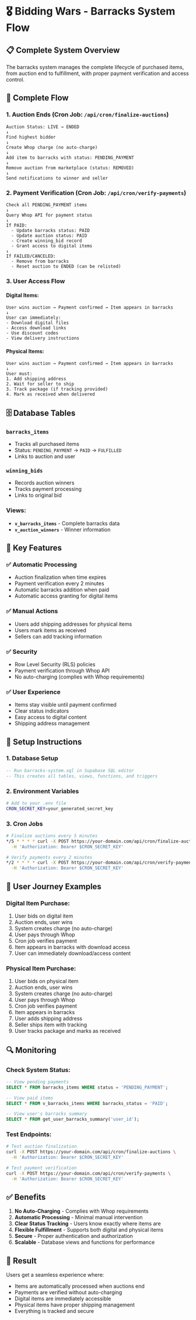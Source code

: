 # 🎖️ Bidding Wars - Barracks System Flow

## 📋 Complete System Overview

The barracks system manages the complete lifecycle of purchased items, from auction end to fulfillment, with proper payment verification and access control.

## 🔄 Complete Flow

### **1. Auction Ends (Cron Job: `/api/cron/finalize-auctions`)**
```
Auction Status: LIVE → ENDED
↓
Find highest bidder
↓
Create Whop charge (no auto-charge)
↓
Add item to barracks with status: PENDING_PAYMENT
↓
Remove auction from marketplace (status: REMOVED)
↓
Send notifications to winner and seller
```

### **2. Payment Verification (Cron Job: `/api/cron/verify-payments`)**
```
Check all PENDING_PAYMENT items
↓
Query Whop API for payment status
↓
If PAID:
  - Update barracks status: PAID
  - Update auction status: PAID
  - Create winning_bid record
  - Grant access to digital items
↓
If FAILED/CANCELED:
  - Remove from barracks
  - Reset auction to ENDED (can be relisted)
```

### **3. User Access Flow**

#### **Digital Items:**
```
User wins auction → Payment confirmed → Item appears in barracks
↓
User can immediately:
- Download digital files
- Access download links
- Use discount codes
- View delivery instructions
```

#### **Physical Items:**
```
User wins auction → Payment confirmed → Item appears in barracks
↓
User must:
1. Add shipping address
2. Wait for seller to ship
3. Track package (if tracking provided)
4. Mark as received when delivered
```

## 🗄️ Database Tables

### **`barracks_items`**
- Tracks all purchased items
- Status: `PENDING_PAYMENT` → `PAID` → `FULFILLED`
- Links to auction and user

### **`winning_bids`**
- Records auction winners
- Tracks payment processing
- Links to original bid

### **Views:**
- **`v_barracks_items`** - Complete barracks data
- **`v_auction_winners`** - Winner information

## 🔧 Key Features

### **✅ Automatic Processing**
- Auction finalization when time expires
- Payment verification every 2 minutes
- Automatic barracks addition when paid
- Automatic access granting for digital items

### **✅ Manual Actions**
- Users add shipping addresses for physical items
- Users mark items as received
- Sellers can add tracking information

### **✅ Security**
- Row Level Security (RLS) policies
- Payment verification through Whop API
- No auto-charging (complies with Whop requirements)

### **✅ User Experience**
- Items stay visible until payment confirmed
- Clear status indicators
- Easy access to digital content
- Shipping address management

## 🚀 Setup Instructions

### **1. Database Setup**
```sql
-- Run barracks-system.sql in Supabase SQL editor
-- This creates all tables, views, functions, and triggers
```

### **2. Environment Variables**
```bash
# Add to your .env file
CRON_SECRET_KEY=your_generated_secret_key
```

### **3. Cron Jobs**
```bash
# Finalize auctions every 5 minutes
*/5 * * * * curl -X POST https://your-domain.com/api/cron/finalize-auctions \
  -H 'Authorization: Bearer $CRON_SECRET_KEY'

# Verify payments every 2 minutes
*/2 * * * * curl -X POST https://your-domain.com/api/cron/verify-payments \
  -H 'Authorization: Bearer $CRON_SECRET_KEY'
```

## 🎯 User Journey Examples

### **Digital Item Purchase:**
1. User bids on digital item
2. Auction ends, user wins
3. System creates charge (no auto-charge)
4. User pays through Whop
5. Cron job verifies payment
6. Item appears in barracks with download access
7. User can immediately download/access content

### **Physical Item Purchase:**
1. User bids on physical item
2. Auction ends, user wins
3. System creates charge (no auto-charge)
4. User pays through Whop
5. Cron job verifies payment
6. Item appears in barracks
7. User adds shipping address
8. Seller ships item with tracking
9. User tracks package and marks as received

## 🔍 Monitoring

### **Check System Status:**
```sql
-- View pending payments
SELECT * FROM barracks_items WHERE status = 'PENDING_PAYMENT';

-- View paid items
SELECT * FROM v_barracks_items WHERE barracks_status = 'PAID';

-- View user's barracks summary
SELECT * FROM get_user_barracks_summary('user_id');
```

### **Test Endpoints:**
```bash
# Test auction finalization
curl -X POST https://your-domain.com/api/cron/finalize-auctions \
  -H 'Authorization: Bearer $CRON_SECRET_KEY'

# Test payment verification
curl -X POST https://your-domain.com/api/cron/verify-payments \
  -H 'Authorization: Bearer $CRON_SECRET_KEY'
```

## ✅ Benefits

1. **No Auto-Charging** - Complies with Whop requirements
2. **Automatic Processing** - Minimal manual intervention
3. **Clear Status Tracking** - Users know exactly where items are
4. **Flexible Fulfillment** - Supports both digital and physical items
5. **Secure** - Proper authentication and authorization
6. **Scalable** - Database views and functions for performance

## 🎉 Result

Users get a seamless experience where:
- Items are automatically processed when auctions end
- Payments are verified without auto-charging
- Digital items are immediately accessible
- Physical items have proper shipping management
- Everything is tracked and secure
